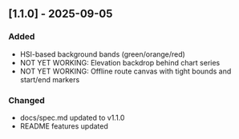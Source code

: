 ## [1.1.0] - 2025-09-05
### Added
- HSI-based background bands (green/orange/red)
- NOT YET WORKING: Elevation backdrop behind chart series
- NOT YET WORKING: Offline route canvas with tight bounds and start/end markers

### Changed
- docs/spec.md updated to v1.1.0
- README features updated
